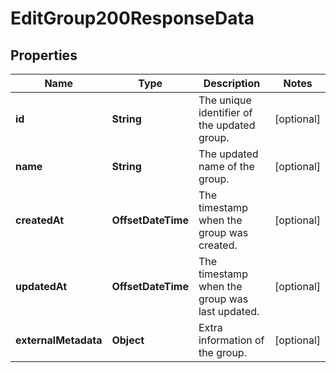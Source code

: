 

# EditGroup200ResponseData


## Properties

| Name | Type | Description | Notes |
|------------ | ------------- | ------------- | -------------|
|**id** | **String** | The unique identifier of the updated group. |  [optional] |
|**name** | **String** | The updated name of the group. |  [optional] |
|**createdAt** | **OffsetDateTime** | The timestamp when the group was created. |  [optional] |
|**updatedAt** | **OffsetDateTime** | The timestamp when the group was last updated. |  [optional] |
|**externalMetadata** | **Object** | Extra information of the group. |  [optional] |



